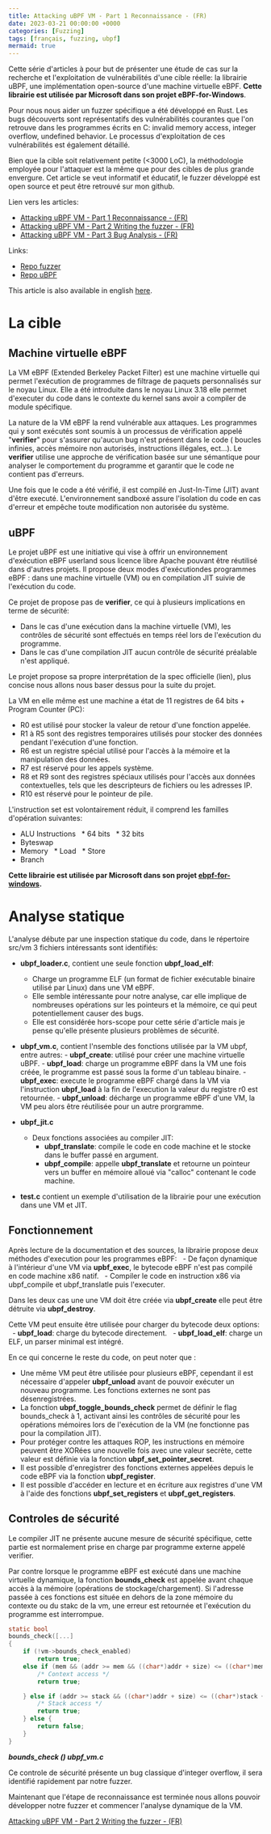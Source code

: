 ```yaml
---
title: Attacking uBPF VM - Part 1 Reconnaissance - (FR)
date: 2023-03-21 00:00:00 +0000
categories: [Fuzzing]
tags: [français, fuzzing, ubpf]
mermaid: true
---
```


Cette série d'articles à pour but de présenter une étude de cas sur la recherche et l'exploitation de vulnérabilités d'une cible réelle: la librairie uBPF, une implémentation open-source d'une machine virtuelle eBPF. __Cette librairie est utilisée par Microsoft dans son projet eBPF-for-Windows__.

Pour nous nous aider un fuzzer spécifique a été développé en Rust. Les bugs découverts sont représentatifs des vulnérabilités courantes que l'on retrouve dans les programmes écrits en C: invalid memory access, integer overflow, undefined behavior. Le processus d'exploitation de ces vulnérabilités est également détaillé.

Bien que la cible soit relativement petite (<3000 LoC), la méthodologie employée pour l'attaquer est la même que pour des cibles de plus grande envergure.  Cet article se veut informatif et éducatif, le fuzzer développé est open source et peut être retrouvé sur mon github.

Lien vers les articles:
- [Attacking uBPF VM - Part 1 Reconnaissance - (FR)](https://joachimff.github.io/posts/Attacking-uBPF-VM-Part-1-Reconnaissance-(FR)/)
- [Attacking uBPF VM - Part 2 Writing the fuzzer - (FR)](https://joachimff.github.io/posts/Attacking-uBPF-VM-Part-2-Writing-the-fuzzer-(FR)/)
- [Attacking uBPF VM - Part 3 Bug Analysis - (FR)](https://joachimff.github.io/posts/Attacking-uBPF-VM-Part-3-Bug-Analysis-(FR)/)

Links:
- [Repo fuzzer](https://github.com/joachimff/eBPF-fuzzer)
- [Repo uBPF](https://github.com/iovisor/ubpf)

This article is also available in english  [here](https://joachimff.github.io/posts/Attacking-uBPF-VM-Part-1-Reconnaissance-(EN)/).


# La cible
## Machine virtuelle eBPF 

La VM eBPF (Extended Berkeley Packet Filter) est une machine virtuelle qui permet l'exécution de programmes de filtrage de paquets personnalisés sur le noyau Linux. Elle a été introduite dans le noyau Linux 3.18 elle permet d'executer du code dans le contexte du kernel sans avoir a compiler de module spécifique.

La nature de la VM eBPF la rend vulnérable aux attaques. Les programmes qui y sont exécutés sont soumis à un processus de vérification appelé "**verifier**" pour s'assurer qu'aucun bug n'est présent dans le code ( boucles infinies, accès mémoire non autorisés, instructions illégales, ect...). Le **verifier** utilise une approche de vérification basée sur une sémantique pour analyser le comportement du programme et garantir que le code ne contient pas d'erreurs.

Une fois que le code a été vérifié, il est compilé en Just-In-Time (JIT) avant d'être executé. L'environnement sandboxé assure l'isolation du code en cas d'erreur et empêche toute modification non autorisée du système.

## uBPF

Le projet uBPF est une initiative qui vise à offrir un environnement d'exécution eBPF userland sous licence libre Apache pouvant être réutilisé dans d'autres projets. Il propose deux modes d'exécutiondes programmes eBPF : dans une machine virtuelle (VM) ou en compilation JIT suivie de l'exécution du code. 

Ce projet de propose pas de __verifier__, ce qui à plusieurs implications en terme de sécurité: 
- Dans le cas d'une exécution dans la machine virtuelle (VM), les contrôles de sécurité sont effectués en temps réel lors de l'exécution du programme.  
- Dans le cas d'une compilation JIT aucun contrôle de sécurité préalable n'est appliqué. 

Le projet propose sa propre interprétation de la spec officielle (lien), plus concise nous allons nous baser dessus pour la suite du projet.

La VM en elle même est une machine a état de 11 registres de 64 bits + Program Counter (PC):
-   R0 est utilisé pour stocker la valeur de retour d'une fonction appelée.
-   R1 à R5 sont des registres temporaires utilisés pour stocker des données pendant l'exécution d'une fonction.
-   R6 est un registre spécial utilisé pour l'accès à la mémoire et la manipulation des données.
-   R7 est réservé pour les appels système.
-   R8 et R9 sont des registres spéciaux utilisés pour l'accès aux données contextuelles, tels que les descripteurs de fichiers ou les adresses IP.
-   R10 est réservé pour le pointeur de pile.

L'instruction set est volontairement réduit, il comprend les familles d'opération suivantes:
* ALU Instructions
  * 64 bits
  * 32 bits
* Byteswap
* Memory
  * Load
  * Store
* Branch

__Cette librairie est utilisée par Microsoft dans son projet [ebpf-for-windows](https://github.com/microsoft/ebpf-for-windows).__

# Analyse statique

L'analyse débute par une inspection statique du code, dans le répertoire src/vm 3 fichiers intéressants sont identifiés:

- __ubpf_loader.c__, contient une seule fonction **ubpf_load_elf**: 
	- Charge un programme ELF (un format de fichier exécutable binaire utilisé par Linux) dans une VM eBPF. 
	- Elle semble intéressante pour notre analyse, car elle implique de nombreuses opérations sur les pointeurs et la mémoire, ce qui peut potentiellement causer des bugs. 
	- Elle est considérée hors-scope pour cette série d'article mais je pense qu'elle présente plusieurs problèmes de sécurité.

- __ubpf_vm.c__, contient l'nsemble des fonctions utilisée par la VM ubpf, entre autres:
		- __ubpf_create__: utilisé pour créer une machine virtuelle uBPF.
		- __ubpf_load__: charge un programme eBPF dans la VM une fois créée, le programme est passé sous la forme d'un tableau binaire.
		- __ubpf_exec__: execute le programme eBPF chargé dans la VM via l'instruction __ubpf_load__ à la fin de l'execution la valeur du registre r0 est retournée.
		- __ubpf_unload__: décharge un programme eBPF d'une VM, la VM peu alors être réutilisée pour un autre prorgramme.

- __ubpf_jit.c__
	- Deux fonctions associées au compiler JIT:
		- __ubpf_translate__:  compile le code en code machine et le stocke dans le buffer passé en argument.
		- __ubpf_compile__: appelle **ubpf_translate** et retourne un pointeur vers un buffer en mémoire alloué via "calloc" contenant le code machine.
- __test.c__ contient un exemple d'utilisation de la librairie pour une exécution dans une VM et JIT.

## Fonctionnement

Après lecture de la documentation et des sources, la librairie propose deux méthodes d'execution pour les programmes eBPF:
  - De façon dynamique à l'intérieur d'une VM via __upbf_exec__, le bytecode eBPF n'est pas compilé en code machine x86 natif.
  - Compiler le code en instruction x86  via ubpf_compile et ubpf_translatle puis l'executer.

Dans les deux cas une une VM doit être créée via __ubpf_create__ elle peut être détruite via __ubpf_destroy__.

Cette VM peut ensuite être utilisée pour charger du bytecode deux options:
  - __ubpf_load__: charge du bytecode directement.
  - __ubpf_load_elf__: charge un ELF, un parser minimal est intégré.

En ce qui concerne le reste du code, on peut noter que :
-   Une même VM peut être utilisée pour plusieurs eBPF, cependant il est nécessaire d'appeler **ubpf_unload** avant de pouvoir exécuter un nouveau programme. Les fonctions externes ne sont pas désenregistrées.
-   La fonction **ubpf_toggle_bounds_check** permet de définir le flag bounds_check à 1, activant ainsi les contrôles de sécurité pour les opérations mémoires lors de l'exécution de la VM (ne fonctionne pas pour la compilation JIT).
-   Pour protéger contre les attaques ROP, les instructions en mémoire peuvent être XORées une nouvelle fois avec une valeur secrète, cette valeur est définie via la fonction **ubpf_set_pointer_secret**.
-   Il est possible d'enregistrer des fonctions externes appelées depuis le code eBPF via la fonction **ubpf_register**.
-   Il est possible d'accéder en lecture et en écriture aux registres d'une VM à l'aide des fonctions **ubpf_set_registers** et **ubpf_get_registers**.

## Controles de sécurité

Le compiler JIT ne présente aucune mesure de sécurité spécifique, cette partie est normalement prise en charge par programme externe appelé verifier.

Par contre lorsque le programme eBPF est exécuté dans une machine virtuelle dynamique, la fonction **bounds_check** est appelée avant chaque accès à la mémoire (opérations de stockage/chargement). Si l'adresse passée à ces fonctions est située en dehors de la zone mémoire du contexte ou du stakc de la vm, une erreur est retournée et l'exécution du programme est interrompue.

```c
static bool
bounds_check([...]
{
    if (!vm->bounds_check_enabled)
        return true;
    else if (mem && (addr >= mem && ((char*)addr + size) <= ((char*)mem + mem_len))) {
        /* Context access */
        return true;

    } else if (addr >= stack && ((char*)addr + size) <= ((char*)stack + UBPF_STACK_SIZE)) {
        /* Stack access */
        return true;
    } else {
        return false;
    }
}
```
___bounds_check () ubpf_vm.c___

Ce controle de sécurité présente un bug classique d'integer overflow, il sera identifié rapidement par notre fuzzer.

Maintenant que l'étape de reconnaissance est terminée nous allons pouvoir développer notre fuzzer et commencer l'analyse dynamique de la VM.

[Attacking uBPF VM - Part 2 Writing the fuzzer - (FR)](https://joachimff.github.io/posts/Attacking-uBPF-VM-Part-2-Writing-the-fuzzer-(FR)/)
